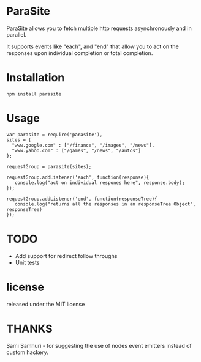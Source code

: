 ParaSite
==========

ParaSite allows you to fetch multiple http requests asynchronously and in parallel. 

It supports events like "each", and "end" that allow you to act on the responses upon individual completion or total completion. 

Installation
============
    npm install parasite

Usage
=====

    var parasite = require('parasite'),
    sites = {
      "www.google.com" : ["/finance", "/images", "/news"],
      "www.yahoo.com" : ["/games", "/news", "/autos"]
    };
    
    requestGroup = parasite(sites);
    
    requestGroup.addListener('each', function(response){
       console.log("act on individual respones here", response.body);
    });
    
    requestGroup.addListener('end', function(responseTree){
       console.log("returns all the responses in an responseTree Object", responseTree)
    });

TODO
====
* Add support for redirect follow throughs
* Unit tests

license
======

released under the MIT license    


THANKS
======    

Sami Samhuri - for suggesting the use of nodes event emitters instead of custom hackery.